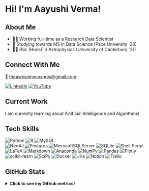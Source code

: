 # Hi! I'm Aayushi Verma!

## About Me

- :woman_technologist: Working full-time as a Research Data Scientist
- :memo: Studying towards MS in Data Science (Pace University '23)
- :woman_student: BSc (Hons) in Astrophysics (University of Canterbury '21)

## Connect With Me

:incoming_envelope: theawesomecosmos@gmail.com

[![LinkedIn](https://img.shields.io/badge/LinkedIn-%230077B5.svg?logo=linkedin&logoColor=white)](https://linkedin.com/in/aayushi-verma) [![YouTube](https://img.shields.io/badge/YouTube-%23FF0000.svg?logo=YouTube&logoColor=white)](https://www.youtube.com/channel/UClS-R630xWKrukXSDTypAVg)

## Current Work

I am currently learning about Artificial Intelligence and Algorithms!

## Tech Skills

![Python](https://img.shields.io/badge/python-3670A0?style=for-the-badge&logo=python&logoColor=ffdd54) 
![R](https://img.shields.io/badge/r-%23276DC3.svg?style=for-the-badge&logo=r&logoColor=white) 
![MySQL](https://img.shields.io/badge/mysql-%2300f.svg?style=for-the-badge&logo=mysql&logoColor=white) 	
![Neo4J](https://img.shields.io/badge/Neo4j-008CC1?style=for-the-badge&logo=neo4j&logoColor=white) 
![Postgres](https://img.shields.io/badge/postgres-%23316192.svg?style=for-the-badge&logo=postgresql&logoColor=white) 
![MicrosoftSQLServer](https://img.shields.io/badge/Microsoft%20SQL%20Sever-CC2927?style=for-the-badge&logo=microsoft%20sql%20server&logoColor=white) 
![SQLite](https://img.shields.io/badge/sqlite-%2307405e.svg?style=for-the-badge&logo=sqlite&logoColor=white) 
![Shell Script](https://img.shields.io/badge/shell_script-%23121011.svg?style=for-the-badge&logo=gnu-bash&logoColor=white) 
![LaTeX](https://img.shields.io/badge/latex-%23008080.svg?style=for-the-badge&logo=latex&logoColor=white) 
![Markdown](https://img.shields.io/badge/markdown-%23000000.svg?style=for-the-badge&logo=markdown&logoColor=white) 
![Anaconda](https://img.shields.io/badge/Anaconda-%2344A833.svg?style=for-the-badge&logo=anaconda&logoColor=white) 
![NumPy](https://img.shields.io/badge/numpy-%23013243.svg?style=for-the-badge&logo=numpy&logoColor=white) 
![Pandas](https://img.shields.io/badge/pandas-%23150458.svg?style=for-the-badge&logo=pandas&logoColor=white) 
![Plotly](https://img.shields.io/badge/Plotly-%233F4F75.svg?style=for-the-badge&logo=plotly&logoColor=white) 
![scikit-learn](https://img.shields.io/badge/scikit--learn-%23F7931E.svg?style=for-the-badge&logo=scikit-learn&logoColor=white) 
![SciPy](https://img.shields.io/badge/SciPy-%230C55A5.svg?style=for-the-badge&logo=scipy&logoColor=%white) 
![Docker](https://img.shields.io/badge/docker-%230db7ed.svg?style=for-the-badge&logo=docker&logoColor=white) 
![Jira](https://img.shields.io/badge/jira-%230A0FFF.svg?style=for-the-badge&logo=jira&logoColor=white) 
![Notion](https://img.shields.io/badge/Notion-%23000000.svg?style=for-the-badge&logo=notion&logoColor=white) 
![Trello](https://img.shields.io/badge/Trello-%23026AA7.svg?style=for-the-badge&logo=Trello&logoColor=white)

## GitHub Stats

<div>
    <details>
        <summary><b>Click to see my Github metrics!</b></summary>
    <br>
        
![](https://github-readme-stats.vercel.app/api?username=awesomecosmos&theme=midnight-purple&hide_border=false&include_all_commits=true&count_private=true)<br/>

![](https://github-readme-streak-stats.herokuapp.com/?user=awesomecosmos&theme=midnight-purple&hide_border=false)<br/>

![](https://github-readme-stats.vercel.app/api/top-langs/?username=awesomecosmos&theme=midnight-purple&hide_border=false&include_all_commits=true&count_private=true&layout=compact&hide=jupyter%20notebook,html)

[![GitHub Trends SVG](https://api.githubtrends.io/user/svg/awesomecosmos/repos?time_range=one_year&include_private=True&theme=dark&layout=compact)](https://githubtrends.io)

[![](https://visitcount.itsvg.in/api?id=awesomecosmos&icon=5&color=6)](https://visitcount.itsvg.in)
    </details>
</div>


